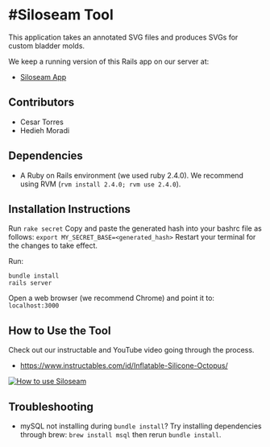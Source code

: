#Siloseam Tool
=========

This application takes an annotated SVG files and produces SVGs for custom bladder molds. 

We keep a running version of this Rails app on our server at: 

* [Siloseam App](https://hybridatelier.uta.edu/apps/siloseam)

## Contributors

* Cesar Torres
* Hedieh Moradi

## Dependencies

* A Ruby on Rails environment (we used ruby 2.4.0). We recommend using RVM (`rvm install 2.4.0; rvm use 2.4.0`).


## Installation Instructions
Run
`rake secret`
Copy and paste the generated hash into your bashrc file as follows:
`export MY_SECRET_BASE=<generated_hash>`
Restart your terminal for the changes to take effect.

Run: 
```
bundle install
rails server
```
Open a web browser (we recommend Chrome) and point it to: 
`localhost:3000`

## How to Use the Tool
Check out our instructable and YouTube video going through the process. 
* https://www.instructables.com/id/Inflatable-Silicone-Octopus/

[![How to use Siloseam](http://img.youtube.com/vi/BlMqOIE3d1k/0.jpg)](http://www.youtube.com/watch?v=BlMqOIE3d1k "")

## Troubleshooting

* mySQL not installing during `bundle install`? Try installing dependencies through brew: `brew install msql` then rerun `bundle install`.  

